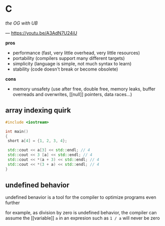 # C

_the OG with UB_

&mdash; <https://youtu.be/A3AdN7U24iU>

**pros**

- performance (fast, very little overhead, very little resources)
- portability (compilers support many different targets)
- simplicity (language is simple, not much syntax to learn)
- stability (code doesn't break or become obsolete)

**cons**

- memory unsafety (use after free, double free, memory leaks, buffer overreads and overwrites, [[null]] pointers, data races...)

## array indexing quirk

```Cpp
#include <iostream>

int main()
{
 short a[4] = {1, 2, 3, 4};

 std::cout << a[3] << std::endl; // 4
 std::cout << 3 [a] << std::endl; // 4
 std::cout << *(a + 3) << std::endl; // 4
 std::cout << *(3 + a) << std::endl; // 4
}
```

## undefined behavior

undefined benavior is a tool for the compiler to optimize programs even further

for example, as division by zero is undefined behavior, the compiler can assume the [[variable]] `a` in an expresion such as `1 / a` will never be zero
